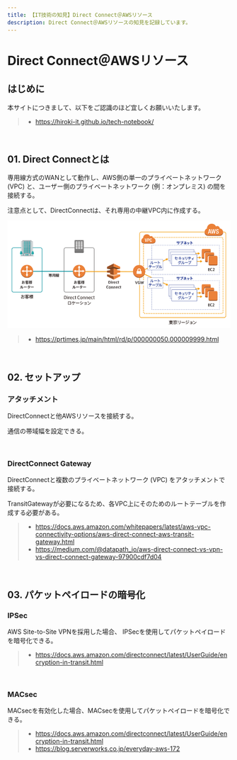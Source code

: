 ```yaml
---
title: 【IT技術の知見】Direct Connect＠AWSリソース
description: Direct Connect＠AWSリソースの知見を記録しています。
---
```


# Direct Connect＠AWSリソース

## はじめに

本サイトにつきまして、以下をご認識のほど宜しくお願いいたします。

> - https://hiroki-it.github.io/tech-notebook/

<br>

## 01. Direct Connectとは

専用線方式のWANとして動作し、AWS側の単一のプライベートネットワーク (VPC) と、ユーザー側のプライベートネットワーク (例：オンプレミス) の間を接続する。

注意点として、DirectConnectは、それ専用の中継VPC内に作成する。

![direct-connect](https://raw.githubusercontent.com/hiroki-it/tech-notebook-images/master/images/direct-connect.png)

> - https://prtimes.jp/main/html/rd/p/000000050.000009999.html

<br>

## 02. セットアップ

### アタッチメント

DirectConnectと他AWSリソースを接続する。

通信の帯域幅を設定できる。

<br>

### DirectConnect Gateway

DirectConnectと複数のプライベートネットワーク (VPC) をアタッチメントで接続する。

TransitGatewayが必要になるため、各VPC上にそのためのルートテーブルを作成する必要がある。

> - https://docs.aws.amazon.com/whitepapers/latest/aws-vpc-connectivity-options/aws-direct-connect-aws-transit-gateway.html
> - https://medium.com/@datapath_io/aws-direct-connect-vs-vpn-vs-direct-connect-gateway-97900cdf7d04

<br>

## 03. パケットペイロードの暗号化

### IPSec

AWS Site-to-Site VPNを採用した場合、 IPSecを使用してパケットペイロードを暗号化できる。

> - https://docs.aws.amazon.com/directconnect/latest/UserGuide/encryption-in-transit.html

<br>

### MACsec

MACsecを有効化した場合、MACsecを使用してパケットペイロードを暗号化できる。

> - https://docs.aws.amazon.com/directconnect/latest/UserGuide/encryption-in-transit.html
> - https://blog.serverworks.co.jp/everyday-aws-172

<br>
